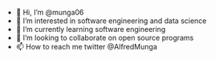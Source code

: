- 👋 Hi, I’m @munga06
- 👀 I’m interested in software engineering and data science
- 🌱 I’m currently learning  software engineering
- 💞️ I’m looking to collaborate on open source programs
- 📫 How to reach me twitter @AlfredMunga

<!---
munga06/munga06 is a ✨ special ✨ repository because its `README.md` (this file) appears on your GitHub profile.
You can click the Preview link to take a look at your changes.
--->
